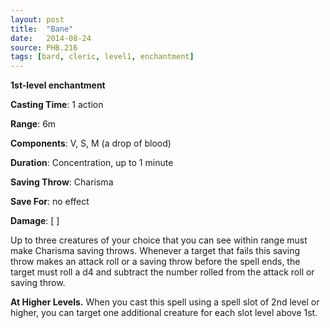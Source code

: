 ```yaml
---
layout: post
title:  "Bane"
date:   2014-08-24
source: PHB.216
tags: [bard, cleric, level1, enchantment]
---
```


**1st-level enchantment**

**Casting Time**: 1 action

**Range**: 6m

**Components**: V, S, M (a drop of blood)

**Duration**: Concentration, up to 1 minute

**Saving Throw**: Charisma

**Save For**: no effect

**Damage**: [ ]

Up to three creatures of your choice that you can see within range must make Charisma saving throws. Whenever a target that fails this saving throw makes an attack roll or a saving throw before the spell ends, the target must roll a d4 and subtract the number rolled from the attack roll or saving throw.

**At Higher Levels.** When you cast this spell using a spell slot of 2nd level or higher, you can target one additional creature for each slot level above 1st.